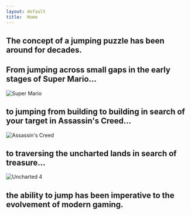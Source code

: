 ```yaml
---
layout: default
title:  Home
---
```

## The concept of a jumping puzzle has been around for decades. 
## From jumping across small gaps in the early stages of Super Mario...

<img src="https://www.technologyuk.net/computer-gaming/gaming-landmarks/images/gaming_landmarks_0094.gif" alt="Super Mario">

## to jumping from building to building in search of your target in Assassin's Creed...

<img src="http://popsci.typepad.com/photos/uncategorized/2007/11/13/assassins_creed_60.jpg" alt="Assassin's Creed">

## to traversing the uncharted lands in search of treasure...

<img src="https://cdn3.vox-cdn.com/uploads/chorus_asset/file/6276971/mad-preview-still-06.0.jpg" alt="Uncharted 4">

## the ability to jump has been imperative to the evolvement of modern gaming.

[quickref]: https://github.com/mundimark/quickrefs/blob/master/HTML.md
